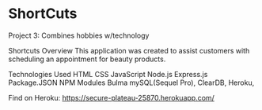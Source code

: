 # ShortCuts
Project 3: Combines hobbies w/technology

Shortcuts Overview This application was created to assist customers with scheduling an appointment for beauty products.

Technologies Used HTML CSS JavaScript Node.js Express.js Package.JSON NPM Modules Bulma mySQL(Sequel Pro), ClearDB, Heroku,

Find on Heroku: https://secure-plateau-25870.herokuapp.com/
